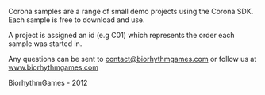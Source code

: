 Corona samples are a range of small demo projects using the Corona SDK. Each sample is free to download and use. 

A project is assigned an id (e.g C01) which represents the order each sample was started in.

Any questions can be sent to contact@biorhythmgames.com or follow us at www.biorhythmgames.com

BiorhythmGames - 2012